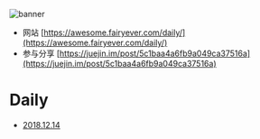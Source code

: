 ![banner](https://raw.githubusercontent.com/d2-projects/d2-daily/master/source/image/banner.png)

* 网站 [https://awesome.fairyever.com/daily/](https://awesome.fairyever.com/daily/)
* 参与分享 [https://juejin.im/post/5c1baa4a6fb9a049ca37516a](https://juejin.im/post/5c1baa4a6fb9a049ca37516a)

# Daily

* [2018.12.14](https://github.com/d2-projects/d2-daily/blob/master/2018.12/2018.12.14.md)
